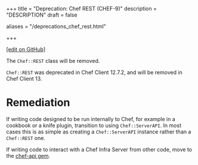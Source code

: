 +++
title = "Deprecation: Chef REST (CHEF-9)"
description = "DESCRIPTION"
draft = false

aliases = "/deprecations_chef_rest.html"


  
    
    
    
    
+++    

[\[edit on
GitHub\]](https://github.com/chef/chef-web-docs/blob/master/chef_master/source/deprecations_chef_rest.rst)

<meta name="robots" content="noindex">

The `Chef::REST` class will be removed.

`Chef::REST` was deprecated in Chef Client 12.7.2, and will be removed
in Chef Client 13.

Remediation
===========

If writing code designed to be run internally to Chef, for example in a
cookbook or a knife plugin, transition to using `Chef::ServerAPI`. In
most cases this is as simple as creating a `Chef::ServerAPI` instance
rather than a `Chef::REST` one.

If writing code to interact with a Chef Infra Server from other code,
move to the [chef-api gem](https://rubygems.org/gems/chef-api).
